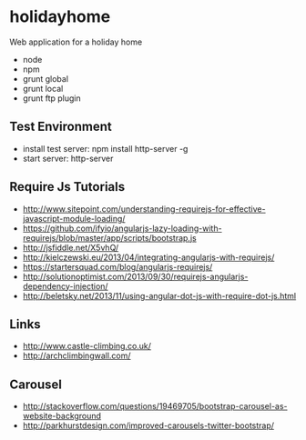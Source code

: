 holidayhome
===========

Web application for a holiday home

 - node
 - npm
 - grunt global
 - grunt local
 - grunt ftp plugin


## Test Environment ##

 - install test server: npm install http-server -g
 - start server: http-server

## Require Js Tutorials ##

 - http://www.sitepoint.com/understanding-requirejs-for-effective-javascript-module-loading/
 - https://github.com/ifyio/angularjs-lazy-loading-with-requirejs/blob/master/app/scripts/bootstrap.js
 - http://jsfiddle.net/X5vhQ/
 - http://kielczewski.eu/2013/04/integrating-angularjs-with-requirejs/
 - https://startersquad.com/blog/angularjs-requirejs/
 - http://solutionoptimist.com/2013/09/30/requirejs-angularjs-dependency-injection/
 - http://beletsky.net/2013/11/using-angular-dot-js-with-require-dot-js.html

## Links ##

 - http://www.castle-climbing.co.uk/
 - http://archclimbingwall.com/
 
 ## Carousel ##
 
  - http://stackoverflow.com/questions/19469705/bootstrap-carousel-as-website-background
  - http://parkhurstdesign.com/improved-carousels-twitter-bootstrap/